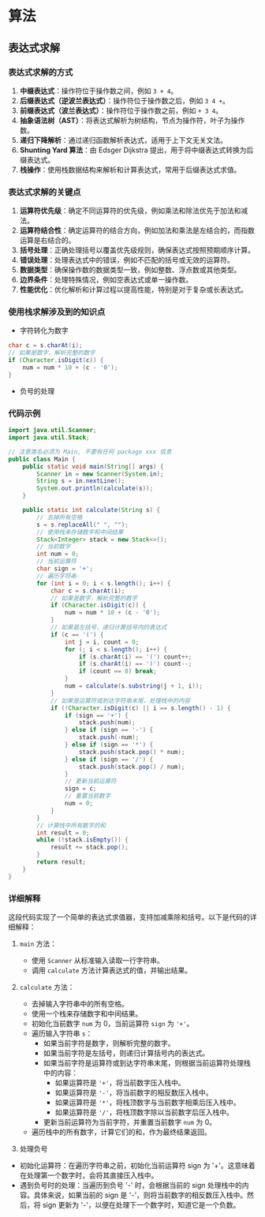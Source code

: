 # 算法

## 表达式求解

<!-- notecardId: 1736497732692 -->

### 表达式求解的方式

1. **中缀表达式**：操作符位于操作数之间，例如 `3 + 4`。
2. **后缀表达式（逆波兰表达式）**：操作符位于操作数之后，例如 `3 4 +`。
3. **前缀表达式（波兰表达式）**：操作符位于操作数之前，例如 `+ 3 4`。
4. **抽象语法树（AST）**：将表达式解析为树结构，节点为操作符，叶子为操作数。
5. **递归下降解析**：通过递归函数解析表达式，适用于上下文无关文法。
6. **Shunting Yard 算法**：由 Edsger Dijkstra 提出，用于将中缀表达式转换为后缀表达式。
7. **栈操作**：使用栈数据结构来解析和计算表达式，常用于后缀表达式求值。

### 表达式求解的关键点

1. **运算符优先级**：确定不同运算符的优先级，例如乘法和除法优先于加法和减法。
2. **运算符结合性**：确定运算符的结合方向，例如加法和乘法是左结合的，而指数运算是右结合的。
3. **括号处理**：正确处理括号以覆盖优先级规则，确保表达式按照预期顺序计算。
4. **错误处理**：处理表达式中的错误，例如不匹配的括号或无效的运算符。
5. **数据类型**：确保操作数的数据类型一致，例如整数、浮点数或其他类型。
6. **边界条件**：处理特殊情况，例如空表达式或单一操作数。
7. **性能优化**：优化解析和计算过程以提高性能，特别是对于复杂或长表达式。

### 使用栈求解涉及到的知识点

- 字符转化为数字

```java
char c = s.charAt(i);
// 如果是数字，解析完整的数字
if (Character.isDigit(c)) {
    num = num * 10 + (c - '0');
}
```

- 负号的处理

### 代码示例

```java
import java.util.Scanner;
import java.util.Stack;

// 注意类名必须为 Main, 不要有任何 package xxx 信息
public class Main {
    public static void main(String[] args) {
        Scanner in = new Scanner(System.in);
        String s = in.nextLine();
        System.out.println(calculate(s));
    }

    public static int calculate(String s) {
        // 去掉所有空格
        s = s.replaceAll(" ", "");
        // 使用栈来存储数字和中间结果
        Stack<Integer> stack = new Stack<>();
        // 当前数字
        int num = 0;
        // 当前运算符
        char sign = '+';
        // 遍历字符串
        for (int i = 0; i < s.length(); i++) {
            char c = s.charAt(i);
            // 如果是数字，解析完整的数字
            if (Character.isDigit(c)) {
                num = num * 10 + (c - '0');
            }
            // 如果是左括号，递归计算括号内的表达式
            if (c == '(') {
                int j = i, count = 0;
                for (; i < s.length(); i++) {
                    if (s.charAt(i) == '(') count++;
                    if (s.charAt(i) == ')') count--;
                    if (count == 0) break;
                }
                num = calculate(s.substring(j + 1, i));
            }
            // 如果是运算符或到达字符串末尾，处理栈中的内容
            if (!Character.isDigit(c) || i == s.length() - 1) {
                if (sign == '+') {
                    stack.push(num);
                } else if (sign == '-') {
                    stack.push(-num);
                } else if (sign == '*') {
                    stack.push(stack.pop() * num);
                } else if (sign == '/') {
                    stack.push(stack.pop() / num);
                }
                // 更新当前运算符
                sign = c;
                // 重置当前数字
                num = 0;
            }
        }
        // 计算栈中所有数字的和
        int result = 0;
        while (!stack.isEmpty()) {
            result += stack.pop();
        }
        return result;
    }
}
```

### 详细解释

这段代码实现了一个简单的表达式求值器，支持加减乘除和括号。以下是代码的详细解释：

1. `main` 方法：

   - 使用 `Scanner` 从标准输入读取一行字符串。
   - 调用 `calculate` 方法计算表达式的值，并输出结果。

2. `calculate` 方法：
   - 去掉输入字符串中的所有空格。
   - 使用一个栈来存储数字和中间结果。
   - 初始化当前数字 `num` 为 0，当前运算符 `sign` 为 `'+'`。
   - 遍历输入字符串 `s`：
     - 如果当前字符是数字，则解析完整的数字。
     - 如果当前字符是左括号，则递归计算括号内的表达式。
     - 如果当前字符是运算符或到达字符串末尾，则根据当前运算符处理栈中的内容：
       - 如果运算符是 `'+'`，将当前数字压入栈中。
       - 如果运算符是 `'-'`，将当前数字的相反数压入栈中。
       - 如果运算符是 `'*'`，将栈顶数字与当前数字相乘后压入栈中。
       - 如果运算符是 `'/'`，将栈顶数字除以当前数字后压入栈中。
     - 更新当前运算符为当前字符，并重置当前数字 `num` 为 0。
   - 遍历栈中的所有数字，计算它们的和，作为最终结果返回。
3. 处理负号

- 初始化运算符：在遍历字符串之前，初始化当前运算符 sign 为 '+'。这意味着在处理第一个数字时，会将其直接压入栈中。
- 遇到负号时的处理：当遍历到负号 '-' 时，会根据当前的 sign 处理栈中的内容。具体来说，如果当前的 sign 是 '-'，则将当前数字的相反数压入栈中。然后，将 sign 更新为 '-'，以便在处理下一个数字时，知道它是一个负数。
